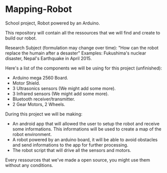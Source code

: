 # Mapping-Robot
School project, Robot powered by an Arduino.

This repository will contain all the ressources that we will find and create to build our robot.

Research Subject (formulation may change over time): "How can the robot replace the humain after a desaster"
Examples: Fukushima's nuclear disaster,
          Nepal's Earthquake in April 2015.

Here's a list of the components we will be using for this project (unfinished):
- Arduino mega 2560 Board.
- Motor Shield.
- 3 Ultrasonics sensors (We might add some more).
- 3 Infrared sensors (We might add some more).
- Bluetooth receiver/transmitter.
- 2 Gear Motors, 2 Wheels.

During this project we will be making:
- An android app that will allowed the user to setup the robot and receive some informations. This informations will   be used to create a map of the robot environment.
- A robot powered by an arduino board, it will be able to avoid obstacles and send informations to the app for         further processing. 
- The robot script that will drive all the sensors and motors.

Every ressources that we've made a open source, you might use them without any conditions.
